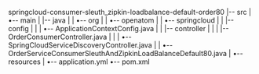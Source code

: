 springcloud-consumer-sleuth_zipkin-loadbalance-default-order80
|-- src
|   •-- main
|       |-- java
|       |   •-- org
|       |       •-- openatom
|       |           •-- springcloud
|       |               |-- config
|       |               |   •-- ApplicationContextConfig.java
|       |               |-- controller
|       |               |   |-- OrderConsumerController.java
|       |               |   •-- SpringCloudServiceDiscoveryController.java
|       |               •-- OrderServiceConsumerSleuthAndZipkinLoadBalanceDefault80.java
|       •-- resources
|           •-- application.yml
•-- pom.xml
